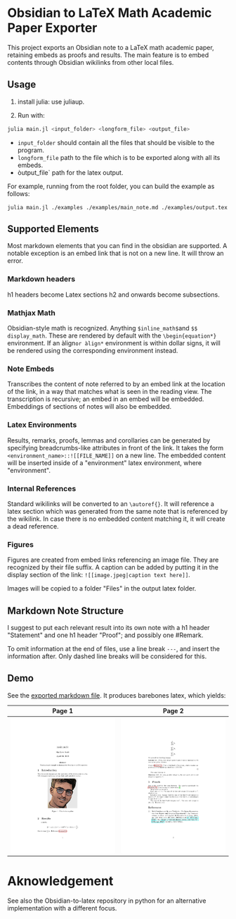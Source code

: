 # Obsidian to LaTeX Math Academic Paper Exporter

This project exports an Obsidian note to a LaTeX math academic paper, retaining embeds as proofs and results. The main feature is to embed contents through Obsidian wikilinks from other local files.

## Usage
1. install julia: use juliaup.

2. Run with:
```bash
julia main.jl <input_folder> <longform_file> <output_file>
```

- `input_folder` should contain all the files that should be visible to the program.
- `longform_file` path to the file which is to be exported along with all its embeds.
- òutput_file` path for the latex output.

For example, running from the root folder, you can build the example as follows:
```
julia main.jl ./examples ./examples/main_note.md ./examples/output.tex
```
## Supported Elements
Most markdown elements that you can find in the obsidian are supported. A notable exception is an embed link that is not on a new line. It will throw an error.
### Markdown headers 
h1 headers become Latex sections h2 and onwards become subsections.

### Mathjax Math
Obsidian-style math is recognized. Anything `$inline_math$`and `$$ display_math`. These are rendered by default with the `\begin{equation*}` environment. If an àlign`or àlign*` environment is within dollar signs, it will be rendered using the corresponding environment instead.

### Note Embeds
Transcribes the content of note referred to by an embed link at the location of the link, in a way that matches what is seen in the reading view. The transcription is recursive; an embed in an embed will be embedded. Embeddings of sections of notes will also be embedded.

### Latex Environments
Results, remarks, proofs, lemmas and corollaries can be generated by specifying breadcrumbs-like attributes in front of the link. It takes the form `<environment_name>::![[FILE_NAME]]` on a new line. The embedded content will be inserted inside of a "environment" latex environment, where "environment".

### Internal References
Standard wikilinks will be converted to an `\autoref{}`. It will reference a latex section which was generated from the same note that is referenced by the wikilink. In case there is no embedded content matching it, it will create a dead reference.

### Figures
Figures are created from embed links referencing an image file. They are recognized by their file suffix. A caption can be added by putting it in the display section of the link: `![[image.jpeg|caption text here]]`.

Images will be copied to a folder "Files" in the output latex folder.

## Markdown Note Structure

I suggest to put each relevant result into its own note with a h1 header "Statement" and one h1 header "Proof"; and possibly one #Remark.

To omit information at the end of files, use a line break `---`, and insert the information after. Only dashed line breaks will be considered for this.

## Demo
See the [exported markdown file](examples/main_note.md). It produces barebones latex, which yields:

Page 1 |   Page 2 
:-------------------------:|:-------------------------:
![output sample](examples/output/example_output/output_page-0001.jpg)  |  ![output sample](examples/output/example_output/output_page-0002.jpg)
# Aknowledgement

See also the Obsidian-to-latex repository in python for an alternative implementation with a different focus.